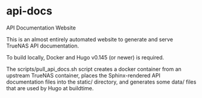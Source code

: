 # api-docs
API Documentation Website

This is an almost entirely automated website to generate and serve TrueNAS API documentation.

To build locally, Docker and Hugo v0.145 (or newer) is required.

The scripts/pull_api_docs.sh script creates a docker container from an upstream TrueNAS container, places the Sphinx-rendered API documentation files into the static/ directory, and generates some data/ files that are used by Hugo at buildtime.
